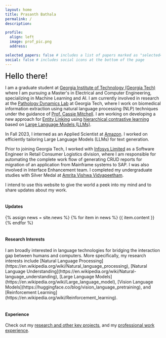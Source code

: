 ```yaml
---
layout: home
title: Prasanth Bathala
permalink: /
description:

profile:
  align: left
  image: prof_pic.png
  address:

selected_papers: false # includes a list of papers marked as "selected={true}"
social: false # includes social icons at the bottom of the page
---
```


<!-- <br> -->
<span style="font-weight:500; font-size: 25px" > Hello there!</span>

I am a graduate student at [Georgia Institute of Technology (Georgia Tech)](https://www.gatech.edu/) where I am pursuing a Master's in Electrical and Computer Engineering, specializing in Machine Learning and AI. I am currently involved in research at the [Pathology Dynamics Lab](https://sites.gatech.edu/cassie-mitchell-lab/) at Georgia Tech, where I work on biomedical information extraction using natural language processing (NLP) techniques under the guidance of [Prof. Cassie Mitchell](https://sites.gatech.edu/cassie-mitchell-lab/people/pi-profile/). I am working on developing a new approach for [Entity Linking](https://en.wikipedia.org/wiki/Entity_linking) using [hierarchical contrastive learning](https://arxiv.org/abs/2204.13207) based on [Large Language Models (LLMs)](https://en.wikipedia.org/wiki/Large_language_model).<br>

In Fall 2023, I interned as an Applied Scientist at [Amazon](https://www.amazon.science/). I worked on efficiently tailoring Large Language Models (LLMs) for text generation. <br>

Prior to joining Georgia Tech, I worked with [Infosys Limited](https://www.infosys.com/) as a Software Engineer in Retail Consumer Logistics division, where I am responsible for automating the complete work flow of generating CRUD reports for migration of an application from Mainframe systems to SAP. I was also involved in Interface Enhancement team. I completed my undergraduate studies with Silver Medal at [Amrita Vishwa Vidyapeetham](https://www.amrita.edu/). <br>

I intend to use this website to give the world a peek into my mind and to share updates about my work.
<br><br>

<h4>Updates</h4>
<div class="news">
  {% assign news = site.news %}
  {% for item in news %}
  {{ item.content }}
  {% endfor %}
</div>
<br>

<h4>Research Interests</h4>
 I am broadly interested in language technologies for bridging the interaction gap between humans and computers. More specifically, my research interests include [Natural Language Processing](https://en.wikipedia.org/wiki/Natural_language_processing), [Natural Language Understanding](https://en.wikipedia.org/wiki/Natural-language_understanding), [Large Language Models](https://en.wikipedia.org/wiki/Large_language_model), [Vision Language Models](https://huggingface.co/blog/vision_language_pretraining), and [Reinforcement Learning](https://en.wikipedia.org/wiki/Reinforcement_learning). 
<br><br>

<h4>Experience</h4>
Check out my <a href="{{ 'projects' | relative_url }}">research and other key projects</a>, and my <a href="{{ 'work' | relative_url }}">professional work experience</a>. 
<br><br>


<!-- <h4>Teaching Responsibilities and Service</h4>
<br>
<div class="work">

  <div class="work-item">
    <div class="work-bubble-with-date">
      <img src="/assets/img/teaching.jpg" class="work-bubble" />
    </div>
    <p class="work-text">
      <strong>Graduate Teaching Assistant | Georgia Tech</strong> <br/>
      <span style="font-size: 0.9rem">
       CS 6601 - Artificial Intelligence, Fall 2022 <br>
       </span>
    </p>
  </div>
  
  <div class="work-item">
    <div class="work-bubble-with-date">
      <img src="/assets/img/teaching.jpg" class="work-bubble" />
    </div>
    <p class="work-text">
      <strong>Teaching Assistant | IIT Bombay</strong> <br/>
      <span style="font-size: 0.9rem">
       » CS 419 - Introduction to Machine Learning, Spring 2022 <br>
       » CS 101 - Computer Programming and Utilization, Spring 2022 <br>
       » IE 643 - Deep Learning, Fall 2021 <br>
       » ME 119 - Engineering Graphics and Drawing, Fall 2021 <br>
       » MA 106 - Linear Algebra, Spring 2021 <br>
       » MA 108 - Differential Equations, Spring 2021 <br>
       » PH 107 - Quantum Physics and applications, Fall 2020 <br>
       </span>
    </p>
  </div>

  <div class="work-item vertical-center-text">
    <div class="work-bubble-with-date">
      <img src="/assets/img/smp.jpg" class="work-bubble" />
    </div>
    <p class="work-text">
      <strong>Department Academic Mentor, Mechanical Engineering, from Fall 2021</strong> <br/>
      <strong>Institute Student Mentor, from Fall 2021</strong> <br/>
    </p>
  </div>

  <div class="work-item vertical-center-text">
    <div class="work-bubble-with-date">
      <img src="/assets/img/erc.jpeg" class="work-bubble" />
    </div>
    <p class="work-text">
      <strong>Manager, Electronics and Robotics Club, IIT Bombay, 2020-21</strong> <br/>
    </p>
  </div> 


</div> -->

